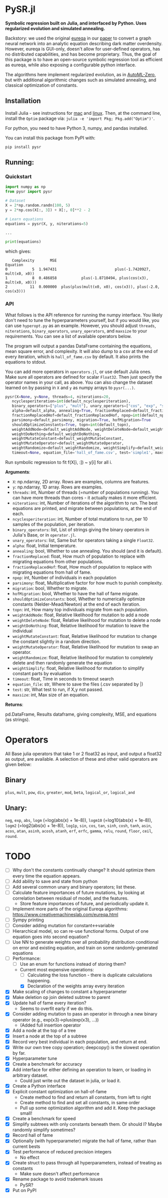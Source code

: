 # PySR.jl

**Symbolic regression built on Julia, and interfaced by Python.
Uses regularized evolution and simulated annealing.**

Backstory: we used the original
[eureqa](https://www.creativemachineslab.com/eureqa.html)
in our [paper](https://arxiv.org/abs/2006.11287) to
convert a graph neural network into
an analytic equation describing dark matter overdensity. However,
eureqa is GUI-only, doesn't allow for user-defined
operators, has no distributed capabilities,
and has become proprietary. Thus, the goal
of this package is to have an open-source symbolic regression tool
as efficient as eureqa, while also exposing a configurable
python interface.

The algorithms here implement regularized evolution, as in
[AutoML-Zero](https://arxiv.org/abs/2003.03384),
but with additional algorithmic changes such as simulated
annealing, and classical optimization of constants.


## Installation

Install Julia - see instructions for [mac](https://julialang.org/downloads/platform/#macos) and [linux](https://julialang.org/downloads/platform/#linux_and_freebsd). Then, at the command line,
install the `Optim` package via: `julia -e 'import Pkg; Pkg.add("Optim")'`.

For python, you need to have Python 3, numpy, and pandas installed.

You can install this package from PyPI with:

```
pip install pysr
```

## Running:

### Quickstart

```python
import numpy as np
from pysr import pysr

# Dataset
X = 2*np.random.randn(100, 5)
y = 2*np.cos(X[:, 3]) + X[:, 0]**2 - 2

# Learn equations
equations = pysr(X, y, niterations=5)

...

print(equations)
```

which gives:

```
   Complexity       MSE                                                Equation
0           5  1.947431                          plus(-1.7420927, mult(x0, x0))
1           8  0.486858           plus(-1.8710494, plus(cos(x3), mult(x0, x0)))
2          11  0.000000  plus(plus(mult(x0, x0), cos(x3)), plus(-2.0, cos(x3)))
```

### API

What follows is the API reference for running the numpy interface.
You likely don't need to tune the hyperparameters yourself,
but if you would like, you can use `hyperopt.py` as an example.
However, you should adjust `threads`, `niterations`,
`binary_operators`, `unary_operators`, and `maxsize`
to your requirements. You can see a list of available operators below.

The program will output a pandas DataFrame containing the equations,
mean square error, and complexity. It will also dump to a csv
at the end of every iteration,
which is `hall_of_fame.csv` by default. It also prints the
equations to stdout.

You can add more operators in `operators.jl`, or use default
Julia ones. Make sure all operators are defined for scalar `Float32`.
Then just specify the operator names in your call, as above.
You can also change the dataset learned on by passing in `X` and `y` as
numpy arrays to `pysr(...)`.

```python
pysr(X=None, y=None, threads=4, niterations=20,
   ncyclesperiteration=int(default_ncyclesperiteration),
   binary_operators=["plus", "mult"], unary_operators=["cos", "exp", "sin"],
   alpha=default_alpha, annealing=True, fractionReplaced=default_fractionReplaced,
   fractionReplacedHof=default_fractionReplacedHof, npop=int(default_npop),
   parsimony=default_parsimony, migration=True, hofMigration=True
   shouldOptimizeConstants=True, topn=int(default_topn),
   weightAddNode=default_weightAddNode, weightDeleteNode=default_weightDeleteNode,
   weightDoNothing=default_weightDoNothing,
   weightMutateConstant=default_weightMutateConstant,
   weightMutateOperator=default_weightMutateOperator,
   weightRandomize=default_weightRandomize, weightSimplify=default_weightSimplify,
   timeout=None, equation_file='hall_of_fame.csv', test='simple1', maxsize=20)
```

Run symbolic regression to fit f(X[i, :]) ~ y[i] for all i.

**Arguments**:

- `X`: np.ndarray, 2D array. Rows are examples, columns are features.
- `y`: np.ndarray, 1D array. Rows are examples.
- `threads`: int, Number of threads (=number of populations running).
You can have more threads than cores - it actually makes it more
efficient.
- `niterations`: int, Number of iterations of the algorithm to run. The best
equations are printed, and migrate between populations, at the
end of each.
- `ncyclesperiteration`: int, Number of total mutations to run, per 10
samples of the population, per iteration.
- `binary_operators`: list, List of strings giving the binary operators
in Julia's Base, or in `operator.jl`.
- `unary_operators`: list, Same but for operators taking a single `Float32`.
- `alpha`: float, Initial temperature.
- `annealing`: bool, Whether to use annealing. You should (and it is default).
- `fractionReplaced`: float, How much of population to replace with migrating
equations from other populations.
- `fractionReplacedHof`: float, How much of population to replace with migrating
equations from hall of fame.
- `npop`: int, Number of individuals in each population
- `parsimony`: float, Multiplicative factor for how much to punish complexity.
- `migration`: bool, Whether to migrate.
- `hofMigration`: bool, Whether to have the hall of fame migrate.
- `shouldOptimizeConstants`: bool, Whether to numerically optimize
constants (Nelder-Mead/Newton) at the end of each iteration.
- `topn`: int, How many top individuals migrate from each population.
- `weightAddNode`: float, Relative likelihood for mutation to add a node
- `weightDeleteNode`: float, Relative likelihood for mutation to delete a node
- `weightDoNothing`: float, Relative likelihood for mutation to leave the individual
- `weightMutateConstant`: float, Relative likelihood for mutation to change
the constant slightly in a random direction.
- `weightMutateOperator`: float, Relative likelihood for mutation to swap
an operator.
- `weightRandomize`: float, Relative likelihood for mutation to completely
delete and then randomly generate the equation
- `weightSimplify`: float, Relative likelihood for mutation to simplify
constant parts by evaluation
- `timeout`: float, Time in seconds to timeout search
- `equation_file`: str, Where to save the files (.csv separated by |)
- `test`: str, What test to run, if X,y not passed.
- `maxsize`: int, Max size of an equation.

**Returns**:

pd.DataFrame, Results dataframe, giving complexity, MSE, and equations
(as strings).


# Operators

All Base julia operators that take 1 or 2 float32 as input,
and output a float32 as output, are available. A selection
of these and other valid operators are given below:

## Binary

`plus`, `mult`, `pow`, `div`, `greater`, `mod`, `beta`, `logical_or`,
`logical_and`

## Unary:

`neg`,
`exp`,
`abs`,
`logm` (=log(abs(x) + 1e-8)),
`logm10` (=log10(abs(x) + 1e-8)),
`logm2` (=log2(abs(x) + 1e-8)),
`log1p`,
`sin`,
`cos`,
`tan`,
`sinh`,
`cosh`,
`tanh`,
`asin`,
`acos`,
`atan`,
`asinh`,
`acosh`,
`atanh`,
`erf`,
`erfc`,
`gamma`,
`relu`,
`round`,
`floor`,
`ceil`,
`round`.


# TODO

- [ ] Why don't the constants continually change? It should optimize them every time the equation appears.
- [ ] Add ability to save and state from python
- [ ] Add several common unary and binary operators; list these.
- [ ] Calculate feature importances of future mutations, by looking at correlation between residual of model, and the features.
    - Store feature importances of future, and periodically update it.
- [ ] Implement more parts of the original Eureqa algorithms: https://www.creativemachineslab.com/eureqa.html
- [ ] Sympy printing
- [ ] Consider adding mutation for constant<->variable
- [ ] Hierarchical model, so can re-use functional forms. Output of one equation goes into second equation?
- [ ] Use NN to generate weights over all probability distribution conditional on error and existing equation, and train on some randomly-generated equations
- [ ] Performance:
    - [ ] Use an enum for functions instead of storing them?
    - Current most expensive operations:
        - [ ] Calculating the loss function - there is duplicate calculations happening.
        - [x] Declaration of the weights array every iteration
- [x] Make scaling of changes to constant a hyperparameter
- [x] Make deletion op join deleted subtree to parent
- [x] Update hall of fame every iteration?
    - Seems to overfit early if we do this.
- [x] Consider adding mutation to pass an operator in through a new binary operator (e.g., exp(x3)->plus(exp(x3), ...))
    - (Added full insertion operator
- [x] Add a node at the top of a tree
- [x] Insert a node at the top of a subtree
- [x] Record very best individual in each population, and return at end.
- [x] Write our own tree copy operation; deepcopy() is the slowest operation by far.
- [x] Hyperparameter tune
- [x] Create a benchmark for accuracy
- [x] Add interface for either defining an operation to learn, or loading in arbitrary dataset.
    - Could just write out the dataset in julia, or load it.
- [x] Create a Python interface
- [x] Explicit constant optimization on hall-of-fame
    - Create method to find and return all constants, from left to right
    - Create method to find and set all constants, in same order
    - Pull up some optimization algorithm and add it. Keep the package small!
- [x] Create a benchmark for speed
- [x] Simplify subtrees with only constants beneath them. Or should I? Maybe randomly simplify sometimes?
- [x] Record hall of fame
- [x] Optionally (with hyperparameter) migrate the hall of fame, rather than current bests
- [x] Test performance of reduced precision integers
    - No effect
- [x] Create struct to pass through all hyperparameters, instead of treating as constants
    - Make sure doesn't affect performance
- [x] Rename package to avoid trademark issues
    - PySR?
- [x] Put on PyPI

